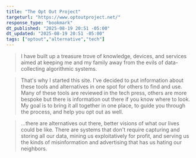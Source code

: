 ```yaml
---
title: "The Opt Out Project"
targeturl: "https://www.optoutproject.net/"
response_type: "bookmark"
dt_published: "2025-08-19 20:51 -05:00"
dt_updated: "2025-08-19 20:51 -05:00"
tags: ["optout","alternative","tech"]
---
```


> I have built up a treasure trove of knowledge, devices, and services aimed at keeping me and my family away from the evils of data-collecting algorithmic systems.

> That's why I started this site. I've decided to put information about these tools and alternatives in one spot for others to find and use. Many of these tools are reviewed in the tech press, others are more bespoke but there is information out there if you know where to look. My goal is to bring it all together in one place, to guide you through the process, and help you opt out as well.

> ...there are alternatives out there, better visions of what our lives could be like. There are systems that don't require capturing and storing all our data, mining us exploitatively for profit, and serving us the kinds of misinformation and advertising that has us hating our neighbors.